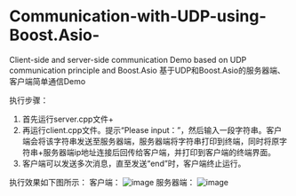 # Communication-with-UDP-using-Boost.Asio-
Client-side and server-side communication Demo based on UDP communication principle and Boost.Asio
基于UDP和Boost.Asio的服务器端、客户端简单通信Demo

执行步骤：
1. 首先运行server.cpp文件+
2. 再运行client.cpp文件。提示“Please input：”，然后输入一段字符串。客户端会将该字符串发送至服务器端，服务器端将字符串打印到终端，同时将原字符串+服务器端ip地址连接后回传给客户端，并打印到客户端的终端界面。
3. 客户端可以发送多次消息，直至发送“end”时，客户端终止运行。

执行效果如下图所示：
客户端：
![image](https://user-images.githubusercontent.com/62458821/182094844-aa6479b7-361e-4ba2-a5d3-9a86ea185868.png)
服务器端：
![image](https://user-images.githubusercontent.com/62458821/182094897-9be63cc3-e81a-43e7-864a-3c9589bf0a1b.png)
